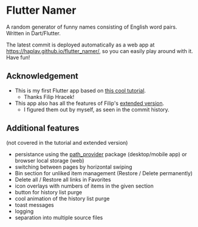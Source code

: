 # Flutter Namer
A random generator of funny names consisting of English word pairs. Written in Dart/Flutter.

The latest commit is deployed automatically as a web app at https://haplav.github.io/flutter_namer/, so you can easily play around with it.
Have fun!

## Acknowledgement
* This is my first Flutter app based on [this cool tutorial](https://codelabs.developers.google.com/codelabs/flutter-codelab-first).
  - Thanks Filip Hracek!
* This app also has all the features of Filip's [extended version](https://dartpad.dev/?id=e7076b40fb17a0fa899f9f7a154a02e8).
  - I figured them out by myself, as seen in the commit history.

## Additional features
(not covered in the tutorial and extended version)
* persistance using the [path_provider](https://pub.dev/packages/path_provider) package (desktop/mobile app) or browser local storage (web)
* switching between pages by horizontal swiping
* Bin section for unliked item management (Restore / Delete permanently)
* Delete all / Restore all links in Favorites
* icon overlays with numbers of items in the given section
* button for history list purge
* cool animation of the history list purge
* toast messages
* logging
* separation into multiple source files
